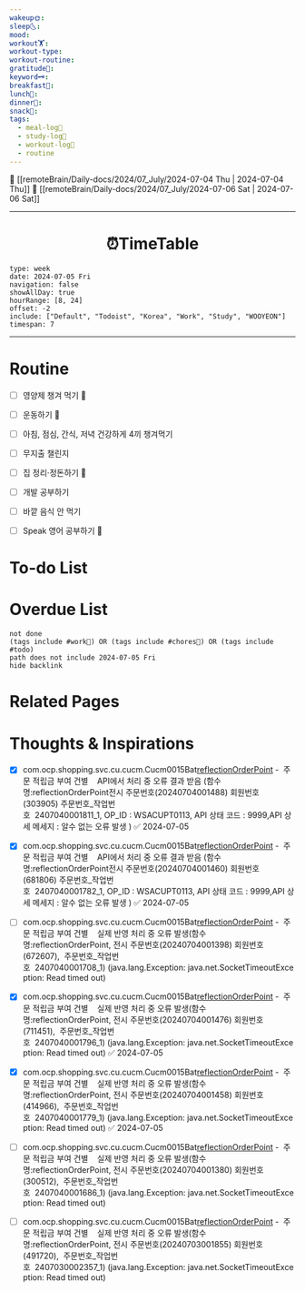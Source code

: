 ```yaml
---
wakeup🌞: 
sleep🌜: 
mood: 
workout🏋️: 
workout-type: 
workout-routine: 
gratitude🙏: 
keyword🗝️: 
breakfast🍳: 
lunch🍚: 
dinner🥗: 
snack🍬: 
tags:
  - meal-log📝
  - study-log📓
  - workout-log💪
  - routine
---
```


🔺 [[remoteBrain/Daily-docs/2024/07_July/2024-07-04 Thu | 2024-07-04 Thu]]
🔻 [[remoteBrain/Daily-docs/2024/07_July/2024-07-06 Sat | 2024-07-06 Sat]]
___
<h1> <center>⏰TimeTable </center> </h1>

```gEvent
type: week
date: 2024-07-05 Fri
navigation: false
showAllDay: true
hourRange: [8, 24]
offset: -2
include: ["Default", "Todoist", "Korea", "Work", "Study", "WOOYEON"]
timespan: 7
```

--- 


# Routine 

- [ ] 영양제 챙겨 먹기 🔼 
- [ ] 운동하기 🔼
- [ ] 아침, 점심, 간식, 저녁 건강하게 4끼 챙겨먹기
- [ ] 무지출 챌린지 
- [ ] 집 정리·정돈하기 🔼
- [ ] 개발 공부하기
- [ ] 바깥 음식 안 먹기 
- [ ] Speak 영어 공부하기 🔼 


# To-do List


# Overdue List
```tasks
not done
(tags include #work💼) OR (tags include #chores🧺) OR (tags include #todo)
path does not include 2024-07-05 Fri
hide backlink
```

# Related Pages



# Thoughts & Inspirations



- [x] com.ocp.shopping.svc.cu.cucm.Cucm0015Bat[reflectionOrderPoint](Line No:399) -  주문 적립금 부여 건별    API에서 처리 중 오류 결과 받음 (함수명:reflectionOrderPoint전시 주문번호(20240704001488) 회원번호(303905) 주문번호_작업번호  2407040001811_1, OP_ID : WSACUPT0113, API 상태 코드 : 9999,API 상세 메세지 : 알수 없는 오류 발생 ) ✅ 2024-07-05

- [x] com.ocp.shopping.svc.cu.cucm.Cucm0015Bat[reflectionOrderPoint](Line No:399) -  주문 적립금 부여 건별    API에서 처리 중 오류 결과 받음 (함수명:reflectionOrderPoint전시 주문번호(20240704001460) 회원번호(681806) 주문번호_작업번호  2407040001782_1, OP_ID : WSACUPT0113, API 상태 코드 : 9999,API 상세 메세지 : 알수 없는 오류 발생 ) ✅ 2024-07-05
  
- [ ] com.ocp.shopping.svc.cu.cucm.Cucm0015Bat[reflectionOrderPoint](Line No:426) -  주문 적립금 부여 건별    실제 반영 처리 중 오류 발생(함수명:reflectionOrderPoint, 전시 주문번호(20240704001398) 회원번호(672607),  주문번호_작업번호  2407040001708_1) (java.lang.Exception: java.net.SocketTimeoutException: Read timed out)  
  
- [x] com.ocp.shopping.svc.cu.cucm.Cucm0015Bat[reflectionOrderPoint](Line No:426) -  주문 적립금 부여 건별    실제 반영 처리 중 오류 발생(함수명:reflectionOrderPoint, 전시 주문번호(20240704001476) 회원번호(711451),  주문번호_작업번호  2407040001796_1) (java.lang.Exception: java.net.SocketTimeoutException: Read timed out) ✅ 2024-07-05
  
- [x] com.ocp.shopping.svc.cu.cucm.Cucm0015Bat[reflectionOrderPoint](Line No:426) -  주문 적립금 부여 건별    실제 반영 처리 중 오류 발생(함수명:reflectionOrderPoint, 전시 주문번호(20240704001458) 회원번호(414966),  주문번호_작업번호  2407040001779_1) (java.lang.Exception: java.net.SocketTimeoutException: Read timed out) ✅ 2024-07-05
  
- [ ] com.ocp.shopping.svc.cu.cucm.Cucm0015Bat[reflectionOrderPoint](Line No:426) -  주문 적립금 부여 건별    실제 반영 처리 중 오류 발생(함수명:reflectionOrderPoint, 전시 주문번호(20240704001380) 회원번호(300512),  주문번호_작업번호  2407040001686_1) (java.lang.Exception: java.net.SocketTimeoutException: Read timed out)  

- [ ] com.ocp.shopping.svc.cu.cucm.Cucm0015Bat[reflectionOrderPoint](Line No:426) -  주문 적립금 부여 건별    실제 반영 처리 중 오류 발생(함수명:reflectionOrderPoint, 전시 주문번호(20240703001855) 회원번호(491720),  주문번호_작업번호  2407030002357_1) (java.lang.Exception: java.net.SocketTimeoutException: Read timed out)  
